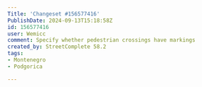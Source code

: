 ```yaml
---
Title: 'Changeset #156577416'
PublishDate: 2024-09-13T15:18:58Z
id: 156577416
user: Wemicc
comment: Specify whether pedestrian crossings have markings
created_by: StreetComplete 58.2
tags:
- Montenegro
- Podgorica

---
```


